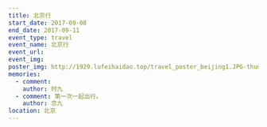 ```yaml
---
title: 北京行
start_date: 2017-09-08
end_date: 2017-09-11
event_type: travel
event_name: 北京行
event_url: 
event_img: 
poster_img: http://1929.lufeihaidao.top/travel_poster_beijing1.JPG-thumbnail600
memories:
  - comment: 
    author: 时九
  - comment: 第一次一起出行。
    author: 念九
location: 北京
---
```

